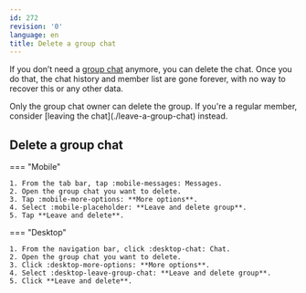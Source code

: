 ```yaml
---
id: 272
revision: '0'
language: en
title: Delete a group chat
---
```


If you don’t need a [group chat](./understand-group-chats) anymore, you can delete the chat. Once you do that, the chat history and member list are gone forever, with no way to recover this or any other data.

<Admonition type="info">
Only the group chat owner can delete the group. If you're a regular member, consider [leaving the chat](./leave-a-group-chat) instead.
</Admonition>

## Delete a group chat

=== "Mobile"

    1. From the tab bar, tap :mobile-messages: Messages.
    2. Open the group chat you want to delete.
    3. Tap :mobile-more-options: **More options**.
    4. Select :mobile-placeholder: **Leave and delete group**.
    5. Tap **Leave and delete**.

=== "Desktop"

    1. From the navigation bar, click :desktop-chat: Chat.
    2. Open the group chat you want to delete.
    3. Click :desktop-more-options: **More options**.
    4. Select :desktop-leave-group-chat: **Leave and delete group**.
    5. Click **Leave and delete**.

